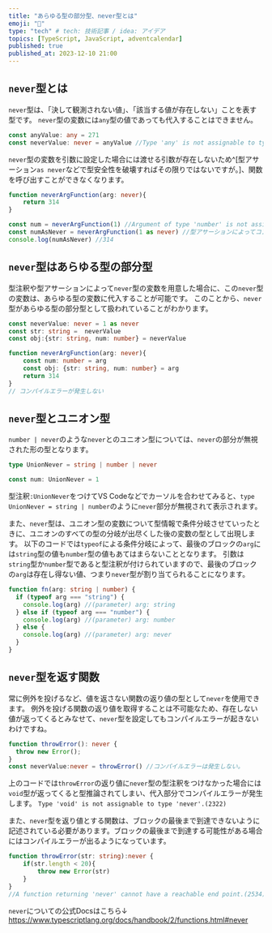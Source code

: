 ```yaml
---
title: "あらゆる型の部分型、never型とは"
emoji: "🎄"
type: "tech" # tech: 技術記事 / idea: アイデア
topics: [TypeScript, JavaScript, adventcalendar]
published: true
published_at: 2023-12-10 21:00
---
```

## `never`型とは
`never`型は、「決して観測されない値」、「該当する値が存在しない」ことを表す型です。
`never`型の変数には`any`型の値であっても代入することはできません。
```ts
const anyValue: any = 271
const neverValue: never = anyValue //Type 'any' is not assignable to type 'never'.(2322)
```

`never`型の変数を引数に設定した場合には渡せる引数が存在しないため^[型アサーション`as never`などで型安全性を破壊すればその限りではないですが。]、関数を呼び出すことができなくなります。
```ts
function neverArgFunction(arg: never){
    return 314
}

const num = neverArgFunction(1) //Argument of type 'number' is not assignable to parameter of type 'never'.(2345)
const numAsNever = neverArgFunction(1 as never) //型アサーションによってコンパイルエラーを握りつぶすことはできます。
console.log(numAsNever) //314 
```
## `never`型はあらゆる型の部分型
型注釈や型アサーションによって`never`型の変数を用意した場合に、この`never`型の変数は、あらゆる型の変数に代入することが可能です。
このことから、`never`型があらゆる型の部分型として扱われていることがわかります。
```ts
const neverValue: never = 1 as never
const str: string =  neverValue
const obj:{str: string, num: number} = neverValue

function neverArgFunction(arg: never){
    const num: number = arg
    const obj: {str: string, num: number} = arg
    return 314
}
// コンパイルエラーが発生しない
```

## `never`型とユニオン型
`number | never`のような`never`とのユニオン型については、`never`の部分が無視された形の型となります。
```ts
type UnionNever = string | number | never

const num: UnionNever = 1
```
型注釈`:UnionNever`をつけてVS Codeなどでカーソルを合わせてみると、`type UnionNever = string | number`のように`never`部分が無視されて表示されます。

また、`never`型は、ユニオン型の変数について型情報で条件分岐させていったときに、ユニオンのすべての型の分岐が出尽くした後の変数の型として出現します。
以下のコードでは`typeof`による条件分岐によって、最後のブロックの`arg`には`string`型の値も`number`型の値もあてはまらないこととなります。
引数は`string`型か`number`型であると型注釈が付けられていますので、最後のブロックの`arg`は存在し得ない値、つまり`never`型が割り当てられることになります。
```ts
function fn(arg: string | number) {
  if (typeof arg === "string") {
    console.log(arg) //(parameter) arg: string
  } else if (typeof arg === "number") {
    console.log(arg) //(parameter) arg: number
  } else {
    console.log(arg) //(parameter) arg: never
  }
}
```
## `never`型を返す関数
常に例外を投げるなど、値を返さない関数の返り値の型として`never`を使用できます。
例外を投げる関数の返り値を取得することは不可能なため、存在しない値が返ってくるとみなせて、`never`型を設定してもコンパイルエラーが起きないわけですね。
```ts
function throwError(): never {
  throw new Error();
}
const neverValue:never = throwError() //コンパイルエラーは発生しない。
```
上のコードでは`throwError`の返り値に`never`型の型注釈をつけなかった場合には`void`型が返ってくると型推論されてしまい、代入部分でコンパイルエラーが発生します。
```Type 'void' is not assignable to type 'never'.(2322)```

また、`never`型を返り値とする関数は、ブロックの最後まで到達できないように記述されている必要があります。ブロックの最後まで到達する可能性がある場合にはコンパイルエラーが出るようになっています。
```ts
function throwError(str: string):never {
    if(str.length < 20){
        throw new Error(str)
    }
}
//A function returning 'never' cannot have a reachable end point.(2534)
```


`never`についての公式Docsはこちら↓
https://www.typescriptlang.org/docs/handbook/2/functions.html#never